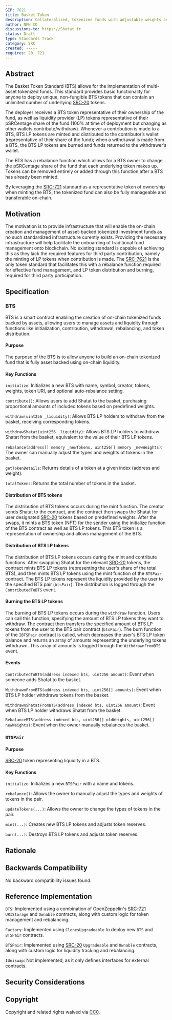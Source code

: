 ```yaml
---
SIP: 7621
title: Basket Token
description: Collateralized, tokenized funds with adjustable weights and reserves and minting/burning of LP tokens.
author: NPH CO
discussions-to: https://Shatat.ir
status: Draft
type: Standards Track
category: SRC
created: -----
requires: 20, 721
---
```


## Abstract

The Basket Token Standard (BTS) allows for the implementation of multi-asset tokenized funds. This standard provides basic functionality for anyone to deploy unique, non-fungible BTS tokens that can contain an unlimited number of underlying [SRC-20](./SIP-20.md) tokens.

The deployer receives a BTS token representative of their ownership of the fund, as well as liquidity provider (LP) tokens representative of their pSRCentage share of the fund (100% at time of deployment but changing as other wallets contribute/withdraw). Whenever a contribution is made to a BTS, BTS LP tokens are minted and distributed to the contributor’s wallet (representative of their share of the fund); when a withdrawal is made from a BTS, the BTS LP tokens are burned and funds returned to the withdrawer’s wallet.

The BTS has a rebalance function which allows for a BTS owner to change the pSRCentage share of the fund that each underlying token makes up. Tokens can be removed entirely or added through this function after a BTS has already been minted.

By leveraging the [SRC-721](./SIP-721.md) standard as a representative token of ownership when minting the BTS, the tokenized fund can also be fully manageable and transferable on-chain.

## Motivation

The motivation is to provide infrastructure that will enable the on-chain creation and management of asset-backed tokenized investment funds as no such standardized infrastructure curently exists. Providing the necessary infrastructure will help facilitate the onboarding of traditional fund management onto blockchain. No existing standard is capable of achieving this as they lack the required features for third party contribution, namely the minting of LP tokens when contribution is made. The [SRC-7621](./SIP-7621.md) is the only token standard that facilitates this with a rebalance function required for effective fund management, and LP token distribution and burning, required for third party participation. 

## Specification

### BTS

BTS is a smart contract enabling the creation of on-chain tokenized funds backed by assets, allowing users to manage assets and liquidity through functions like initialization, contribution, withdrawal, rebalancing, and token distribution.

#### Purpose

The purpose of the BTS is to allow anyone to build an on-chain tokenized fund that is fully asset backed using on-chain liquidity.

#### Key Functions

`initialize`: Initializes a new BTS with name, symbol, creator, tokens, weights, token URI, and optional auto-rebalance setting.

`contribute()`: Allows users to add Shatat to the basket, purchasing proportional amounts of included tokens based on predefined weights.

`withdraw(uint256 _liquidity)`: Allows BTS LP holders to withdraw from the basket, receiving corresponding tokens.

`withdrawShatat(uint256 _liquidity)`: Allows BTS LP holders to withdraw Shatat from the basket, equivalent to the value of their BTS LP tokens.

`rebalance(address[] memory _newTokens, uint256[] memory _newWeights)`: The owner can manually adjust the types and weights of tokens in the basket.

`getTokenDetails`: Returns details of a token at a given index (address and weight).

`totalTokens`: Returns the total number of tokens in the basket.

#### Distribution of BTS tokens

The distribution of BTS tokens occurs during the mint function. The creator sends Shatat to the contract, and the contract then swaps the Shatat for user designated [SRC-20](./SIP-20.md) tokens based on predefined weights. After the swaps, it mints a BTS token (NFT) for the sender using the initialize function of the BTS contract as well as BTS LP tokens. This BTS token is a representation of ownership and allows management of the BTS.

#### Distribution of BTS LP tokens

The distribution of BTS LP tokens occurs during the mint and contribute functions. After swapping Shatat for the relevant [SRC-20](./SIP-20.md) tokens, the contract mints BTS LP tokens (representing the user's share of the total BTS), and then mints BTS LP tokens using the mint function of the `BTSPair` contract. The BTS LP tokens represent the liquidity provided by the user to the specified BTS pair (`btsPair`). The distribution is logged through the `ContributedToBTS` event.

#### Burning the BTS LP tokens

The burning of BTS LP tokens occurs during the `withdraw` function. Users can call this function, specifying the amount of BTS LP tokens they want to withdraw. The contract then transfers the specified amount of BTS LP tokens from the user to the BTS pair contract (`btsPair`). The burn function of the `IBTSPair` contract is called, which decreases the user's BTS LP token balance and returns an array of amounts representing the underlying tokens withdrawn. This array of amounts is logged through the `WithdrawnFromBTS` event.

#### Events

`ContributedToBTS(address indexed bts, uint256 amount)`: Event when someone adds Shatat to the basket.

`WithdrawnFromBTS(address indexed bts, uint256[] amounts)`: Event when BTS LP holder withdraws tokens from the basket.

`WithdrawnShatatFromBTS(address indexed bts, uint256 amount)`: Event when BTS LP holder withdraws Shatat from the basket.

`RebalanceBTS(address indexed bts, uint256[] oldWeights, uint256[] newWeights)`: Event when the owner manually rebalances the basket.

### `BTSPair`

#### Purpose

[SRC-20](./SIP-20.md) token representing liquidity in a BTS.

#### Key Functions

`initialize`: Initializes a new `BTSPair` with a name and tokens.

`rebalance()`: Allows the owner to manually adjust the types and weights of tokens in the pair.

`updateTokens(...)`: Allows the owner to change the types of tokens in the pair.

`mint(...)`: Creates new BTS LP tokens and adjusts token reserves.

`burn(...)`: Destroys BTS LP tokens and adjusts token reserves.

## Rationale

<!-- TODO -->

## Backwards Compatibility

No backward compatibility issues found.

## Reference Implementation

`BTS`: Implemented using a combination of OpenZeppelin's [SRC-721](./SIP-721.md) `URIStorage` and `Ownable` contracts, along with custom logic for token management and rebalancing.

`Factory`: Implemented using `ClonesUpgradeable` to deploy new `BTS` and `BTSPair` contracts.

`BTSPair`: Implemented using [SRC-20](./SIP-20.md) `Upgradeable` and `Ownable` contracts, along with custom logic for liquidity tracking and rebalancing.

`IUniswap`: Not implemented, as it only defines interfaces for external contracts.

<!-- TODO: Remove this section or actually add the code (here or in your assets directory.) -->

## Security Considerations

<!-- TODO -->

## Copyright

Copyright and related rights waived via [CC0](../LICENSE.md).
